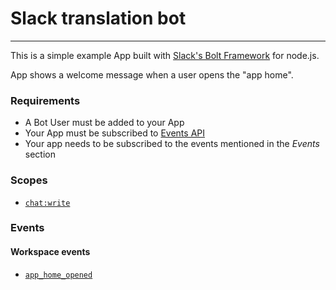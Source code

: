 # Slack translation bot

---

This is a simple example App built with [Slack's Bolt Framework](https://slack.dev/bolt/tutorial/getting-started) for node.js.

App shows a welcome message when a user opens the "app home".

### Requirements

* A Bot User must be added to your App
* Your App must be subscribed to [Events API](https://api.slack.com/events-api)
* Your app needs to be subscribed to the events mentioned in the *Events* section

### Scopes

* [`chat:write`](https://api.slack.com/scopes/chat:write)

### Events

#### Workspace events
* [`app_home_opened`](https://api.slack.com/events/app_home_opened)

